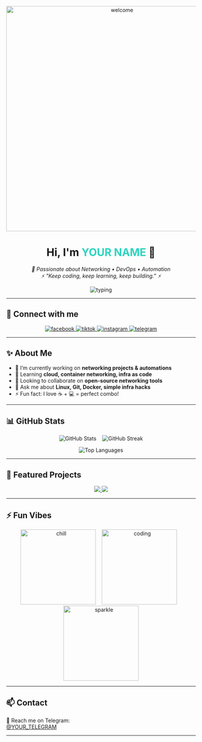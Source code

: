 <!-- README.md for GitHub Profile -->

<p align="center">
  <img src="https://media.giphy.com/media/L1R1tvI9svkIWwpVYr/giphy.gif" alt="welcome" width="600"/>
</p>

<h1 align="center">Hi, I'm <span style="color:#2dd4bf">YOUR NAME</span> 👋</h1>

<p align="center">
  <em>🚀 Passionate about Networking • DevOps • Automation</em><br>
  <em>⚡ "Keep coding, keep learning, keep building." ⚡</em>
</p>

<!-- Typing Effect -->
<p align="center">
  <img src="https://readme-typing-svg.herokuapp.com?lines=Network+Engineer+%7C+DevOps+Learner;Open+Source+Contributor;Always+Learning+Something+New&center=true&size=20" alt="typing" />
</p>

---

## 🔗 Connect with me
<p align="center">
  <a href="https://facebook.com/YOUR_FB" target="_blank" rel="noopener noreferrer">
    <img alt="facebook" src="https://img.shields.io/badge/Facebook-1877F2?style=for-the-badge&logo=facebook&logoColor=white">
  </a>
  <a href="https://www.tiktok.com/@YOUR_TIKTOK" target="_blank" rel="noopener noreferrer">
    <img alt="tiktok" src="https://img.shields.io/badge/TikTok-000000?style=for-the-badge&logo=tiktok&logoColor=white">
  </a>
  <a href="https://instagram.com/YOUR_IG" target="_blank" rel="noopener noreferrer">
    <img alt="instagram" src="https://img.shields.io/badge/Instagram-E4405F?style=for-the-badge&logo=instagram&logoColor=white">
  </a>
  <a href="https://t.me/YOUR_TELEGRAM" target="_blank" rel="noopener noreferrer">
    <img alt="telegram" src="https://img.shields.io/badge/Telegram-2CA5E0?style=for-the-badge&logo=telegram&logoColor=white">
  </a>
</p>

---

## ✨ About Me
- 🔭 I’m currently working on **networking projects & automations**  
- 🌱 Learning **cloud, container networking, infra as code**  
- 👯 Looking to collaborate on **open-source networking tools**  
- 💬 Ask me about **Linux, Git, Docker, simple infra hacks**  
- ⚡ Fun fact: I love ☕ + 💻 = perfect combo!  

---

## 📊 GitHub Stats
<p align="center">
  <img src="https://github-readme-stats.vercel.app/api?username=YOUR_USERNAME&show_icons=true&theme=tokyonight&count_private=true" alt="GitHub Stats" />
  &nbsp;&nbsp;
  <img src="https://github-readme-streak-stats.herokuapp.com/?user=YOUR_USERNAME&theme=tokyonight" alt="GitHub Streak" />
</p>

<p align="center">
  <img src="https://github-readme-stats.vercel.app/api/top-langs?username=YOUR_USERNAME&layout=compact&theme=tokyonight" alt="Top Languages" />
</p>

---

## 🚀 Featured Projects
<p align="center">
  <a href="https://github.com/YOUR_USERNAME/PROJECT1">
    <img src="https://github-readme-stats.vercel.app/api/pin/?username=YOUR_USERNAME&repo=PROJECT1&theme=tokyonight" />
  </a>
  <a href="https://github.com/YOUR_USERNAME/PROJECT2">
    <img src="https://github-readme-stats.vercel.app/api/pin/?username=YOUR_USERNAME&repo=PROJECT2&theme=tokyonight" />
  </a>
</p>

---

## ⚡ Fun Vibes
<p align="center">
  <img src="https://media.giphy.com/media/xT9IgzoKnwFNmISR8I/giphy.gif" alt="chill" width="200" />
  &nbsp;&nbsp;
  <img src="https://media.giphy.com/media/13HgwGsXF0aiGY/giphy.gif" alt="coding" width="200" />
  &nbsp;&nbsp;
  <img src="https://media.giphy.com/media/3oEjI6SIIHBdRxXI40/giphy.gif" alt="sparkle" width="200" />
</p>

---

## 📫 Contact
💬 Reach me on Telegram:  
<a href="https://t.me/YOUR_TELEGRAM" target="_blank" rel="noopener noreferrer">@YOUR_TELEGRAM</a>

---
